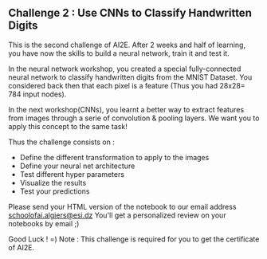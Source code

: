 ## Challenge 2 : Use CNNs to Classify Handwritten Digits

This is the second challenge of AI2E. After 2 weeks and half of learning, you have now the skills to build a neural network, train it and test it. 

In the neural network workshop, you created a special fully-connected neural network to classify handwritten digits from the MNIST Dataset. You considered back then that each pixel is a feature (Thus you had 28x28= 784 input nodes). 

In the next workshop(CNNs), you learnt a better way to extract features from images through a serie of convolution & pooling layers. We want you to apply this concept to the same task! 

Thus the challenge consists on :
* Define the different transformation to apply to the images
* Define your neural net architecture
* Test different hyper parameters 
* Visualize the results 
* Test your predictions

Please send your HTML version of the notebook to our email address schoolofai.algiers@esi.dz
You'll get a personalized review on your notebooks by email ;) 

Good Luck ! =) 
Note : This challenge is required for you to get the certificate of AI2E.
